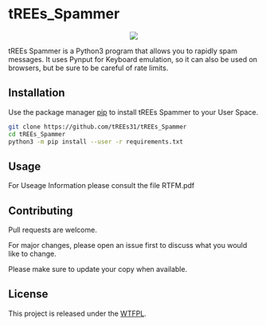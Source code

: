# tREEs_Spammer

<p align="center" width="100%">
    <img src="https://i.ibb.co/gJ8hFFD/ss.png">
</p>

tREEs Spammer is a Python3 program that allows you to rapidly spam messages. It uses Pynput for Keyboard emulation, so it can also be used on browsers, but be sure to be careful of rate limits.

## Installation

Use the package manager [pip](https://pip.pypa.io/en/stable/) to install tREEs Spammer to your User Space.

```bash
git clone https://github.com/tREEs31/tREEs_Spammer
cd tREEs_Spammer
python3 -m pip install --user -r requirements.txt 
```

## Usage
For Useage Information please consult the file RTFM.pdf


## Contributing

Pull requests are welcome. 

For major changes, please open an issue first to discuss what you would like to change.

Please make sure to update your copy when available.

## License

This project is released under the [WTFPL](https://en.wikipedia.org/wiki/WTFPL).
